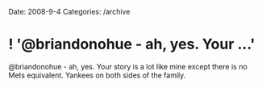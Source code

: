 Date: 2008-9-4
Categories: /archive

# ! '@briandonohue - ah, yes. Your ...'

@briandonohue - ah, yes. Your story is a lot like mine except there is no Mets equivalent. Yankees on both sides of the family.
